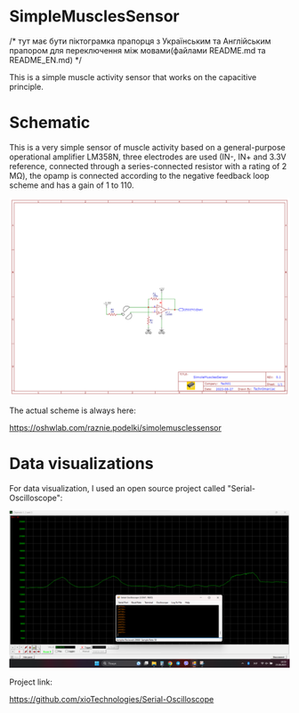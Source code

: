 # SimpleMusclesSensor

/* тут має бути піктограмка прапорця з Українським та Англійським прапором для переключення між мовами(файлами README.md та README_EN.md) */

This is a simple muscle activity sensor that works on the capacitive principle.

# Schematic

This is a very simple sensor of muscle activity based on a general-purpose operational amplifier LM358N, three electrodes are used (IN-, IN+ and 3.3V reference, connected through a series-connected resistor with a rating of 2 MΩ), the opamp is connected according to the negative feedback loop scheme and has a gain of 1 to 110.

![Data visualizations](https://raw.githubusercontent.com/techn0man1ac/SimoleMusclesSensor/main/Imgs/Schematic_SimoleMusclesSensor_2023-08-27.png "Data visualizations")

The actual scheme is always here:

https://oshwlab.com/raznie.podelki/simolemusclessensor

# Data visualizations

For data visualization, I used an open source project called "Serial-Oscilloscope":

![Data visualizations](https://raw.githubusercontent.com/techn0man1ac/SimoleMusclesSensor/main/Imgs/2023-08-25%20195831.png "Data visualizations")

Project link:

https://github.com/xioTechnologies/Serial-Oscilloscope
